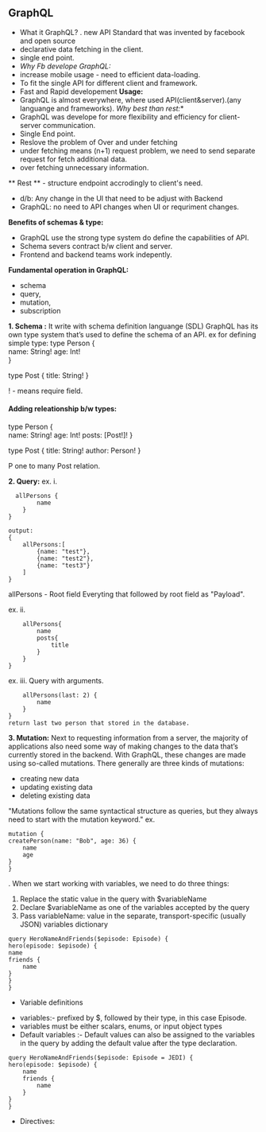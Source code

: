 ## GraphQL
- What it GraphQL?
. new API Standard that was invented by facebook and open source
- declarative data fetching in the client.
- single end point.
- *Why Fb develope GraphQL:*
- increase mobile usage - need to efficient data-loading.
- To fit the single API for different client and framework.
- Fast and Rapid developement
**Usage:**
- GraphQL is almost everywhere, where used API(client&server).(any languange and frameworks).
*Why best than rest:**
- GraphQL was develope for more flexibility and efficiency for client-server communication.
-  Single End point.
- Reslove the problem of Over and under fetching 
- under fetching means (n+1) request problem, we need to send separate request for fetch additional data.
- over fetching unnecessary information.

** Rest ** - structure endpoint accrodingly to client's need.
- d/b:  Any change in the UI that need to be adjust with Backend
- GraphQL: no need to API changes when UI or requriment changes.

**Benefits of schemas & type:**
- GraphQL use the strong type system do define the capabilities of API.
- Schema severs contract b/w client and server.
- Frontend and backend teams work indepently.	 

**Fundamental operation in GraphQL:**
* schema
* query, 
* mutation,
* subscription

**1. Schema :** It write with schema definition languange (SDL)
	GraphQL has its own type system that’s used to define the schema of an API. 
ex for defining simple type:
type Person {  
name: String!
age: Int!					
}

type Post {
title: String!
}

! - means require field.

#### Adding releationship b/w types:

type Person {  
name: String!
age: Int!
posts: [Post!]! 
}

type Post {
title: String!
author: Person!
}

P one to many Post relation.

**2. Query:**
ex. i.                                
```   {
  allPersons {
		name
	}
}

output:
{
	allPersons:[
		{name: "test"},
		{name: "test2"},
		{name: "test3"}								
	]
}
``` 	

allPersons - Root field
Everyting that followed by root field as "Payload".

ex. ii.
```  {
	allPersons{
		name
		posts{
			title
		}
	}
}
``` 
ex.  iii. Query with arguments.
```   {
	allPersons(last: 2) {
		name
	}
}
return last two person that stored in the database.
```

**3. Mutation:**
Next to requesting information from a server, the majority of applications also need some way of making changes to the 
data that’s currently stored in the backend. 
With GraphQL, these changes are made using so-called mutations. 
There generally are three kinds of mutations:
- creating new data
- updating existing data
- deleting existing data

"Mutations follow the same syntactical structure as queries, but they always need to start with the mutation keyword."
ex.

```
mutation {
createPerson(name: "Bob", age: 36) {
	name
	age
}
}
```





. When we start working with variables, we need to do three things:
1. Replace the static value in the query with $variableName
2. Declare $variableName as one of the variables accepted by the query
3. Pass variableName: value in the separate, transport-specific (usually JSON) variables dictionary

```
query HeroNameAndFriends($episode: Episode) {
hero(episode: $episode) {
name
friends {
	name
}
}
}
```
- Variable definitions
* variables:- prefixed by $, followed by their type, in this case Episode.
* variables must be either scalars, enums, or input object types
* Default variables :- Default values can also be assigned to the variables in the query by adding the default value after the type declaration.

```				
query HeroNameAndFriends($episode: Episode = JEDI) {
hero(episode: $episode) {
	name
	friends {
		name
	}
}
}				
```
- Directives:

		
